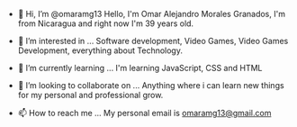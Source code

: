 - 👋 Hi, I’m @omaramg13
Hello, I'm Omar Alejandro Morales Granados, I'm from Nicaragua and right now I'm 39 years old. 

- 👀 I’m interested in ...
Software development, Video Games, Video Games Development, everything about Technology. 

- 🌱 I’m currently learning ...
I'm learning JavaScript, CSS and HTML 

- 💞️ I’m looking to collaborate on ...
Anything where i can learn new things for my personal and professional grow.

- 📫 How to reach me ...
My personal email is omaramg13@gmail.com

<!---
omaramg13/omaramg13 is a ✨ special ✨ repository because its `README.md` (this file) appears on your GitHub profile.
You can click the Preview link to take a look at your changes.
--->
